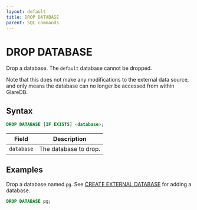 ```yaml
---
layout: default
title: DROP DATABASE
parent: SQL commands
---
```


<!-- markdownlint-disable title-case-style -->

# DROP DATABASE

<!-- markdownlint-enable title-case-style -->

Drop a database. The `default` database cannot be dropped.

Note that this does not make any modifications to the external data source, and
only means the database can no longer be accessed from within GlareDB.

## Syntax

```sql
DROP DATABASE [IF EXISTS] <database>;
```

| Field      | Description           |
|------------|-----------------------|
| `database` | The database to drop. |

## Examples

Drop a database named `pg`. See [CREATE EXTERNAL DATABASE] for adding a database.

```sql
DROP DATABASE pg;
```

[CREATE EXTERNAL DATABASE]: {{site.baseurl}}/docs/sql-commands/create-external-database
